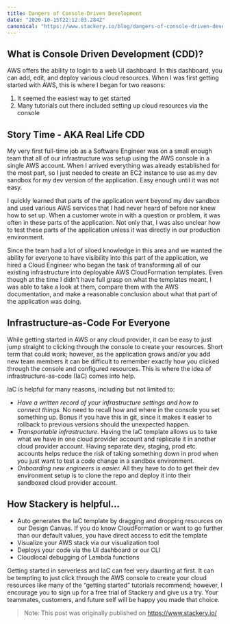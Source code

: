 ```yaml
---
title: Dangers of Console-Driven Development
date: "2020-10-15T22:12:03.284Z"
canonical: "https://www.stackery.io/blog/dangers-of-console-driven-development"
---
```

## What is Console Driven Development (CDD)?

AWS offers the ability to login to a web UI dashboard. In this dashboard, you can add, edit, and deploy various cloud resources. When I was first getting started with AWS, this is where I began for two reasons:

1. It seemed the easiest way to get started
2. Many tutorials out there included setting up cloud resources via the console

## Story Time - AKA Real Life CDD

My very first full-time job as a Software Engineer was on a small enough team that all of our infrastructure was setup using the AWS console in a single AWS account. When I arrived everything was already established for the most part, so I just needed to create an EC2 instance to use as my dev sandbox for my dev version of the application. Easy enough until it was not easy.

I quickly learned that parts of the application went beyond my dev sandbox and used various AWS services that I had never heard of before nor knew how to set up. When a customer wrote in with a question or problem, it was often in these parts of the application. Not only that, I was also unclear how to test these parts of the application unless it was directly in our production environment.

Since the team had a lot of siloed knowledge in this area and we wanted the ability for everyone to have visibility into this part of the application, we hired a Cloud Engineer who began the task of transforming all of our existing infrastructure into deployable AWS CloudFormation templates. Even though at the time I didn’t have full grasp on what the templates meant, I was able to take a look at them, compare them with the AWS documentation, and make a reasonable conclusion about what that part of the application was doing.

## Infrastructure-as-Code For Everyone

While getting started in AWS or any cloud provider, it can be easy to just jump straight to clicking through the console to create your resources. Short term that could work; however, as the application grows and/or you add new team members it can be difficult to remember exactly how you clicked through the console and configured resources. This is where the idea of infrastructure-as-code (IaC) comes into help.

IaC is helpful for many reasons, including but not limited to:

- *Have a written record of your infrastructure settings and how to connect things.* No need to recall how and where in the console you set something up. Bonus if you have this in git, since it makes it easier to rollback to previous versions should the unexpected happen.
- *Transportable infrastructure.* Having the IaC template allows us to take what we have in one cloud provider account and replicate it in another cloud provider account. Having separate dev, staging, prod etc. accounts helps reduce the risk of taking something down in prod when you just want to test a code change in a sandbox environment.
- *Onboarding new engineers is easier.* All they have to do to get their dev environment setup is to clone the repo and deploy it into their sandboxed cloud provider account.

## How Stackery is helpful...

- Auto generates the IaC template by dragging and dropping resources on our Design Canvas. If you do know CloudFormation or want to go further than our default values, you have direct access to edit the template
- Visualize your AWS stack via our visualization tool
- Deploys your code via the UI dashboard or our CLI
- Cloudlocal debugging of Lambda functions

Getting started in serverless and IaC can feel very daunting at first. It can be tempting to just click through the AWS console to create your cloud resources like many of the “getting started” tutorials recommend; however, I encourage you to sign up for a free trial of Stackery and give us a try. Your teammates, customers, and future self will be happy you made that choice.

>Note: This post was originally published on https://www.stackery.io/